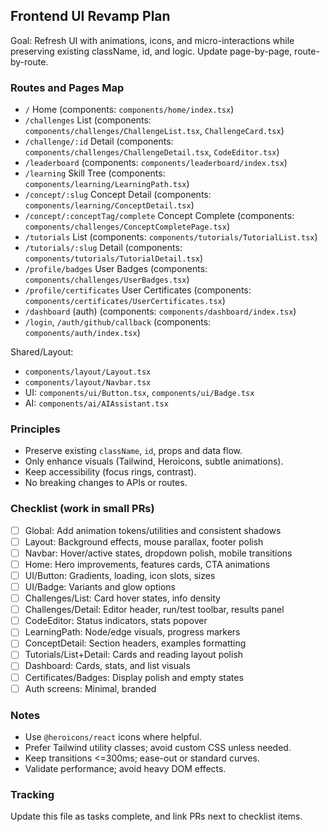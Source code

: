 ## Frontend UI Revamp Plan

Goal: Refresh UI with animations, icons, and micro-interactions while preserving existing className, id, and logic. Update page-by-page, route-by-route.

### Routes and Pages Map
- `/` Home (components: `components/home/index.tsx`)
- `/challenges` List (components: `components/challenges/ChallengeList.tsx`, `ChallengeCard.tsx`)
- `/challenge/:id` Detail (components: `components/challenges/ChallengeDetail.tsx`, `CodeEditor.tsx`)
- `/leaderboard` (components: `components/leaderboard/index.tsx`)
- `/learning` Skill Tree (components: `components/learning/LearningPath.tsx`)
- `/concept/:slug` Concept Detail (components: `components/learning/ConceptDetail.tsx`)
- `/concept/:conceptTag/complete` Concept Complete (components: `components/challenges/ConceptCompletePage.tsx`)
- `/tutorials` List (components: `components/tutorials/TutorialList.tsx`)
- `/tutorials/:slug` Detail (components: `components/tutorials/TutorialDetail.tsx`)
- `/profile/badges` User Badges (components: `components/challenges/UserBadges.tsx`)
- `/profile/certificates` User Certificates (components: `components/certificates/UserCertificates.tsx`)
- `/dashboard` (auth) (components: `components/dashboard/index.tsx`)
- `/login`, `/auth/github/callback` (components: `components/auth/index.tsx`)

Shared/Layout:
- `components/layout/Layout.tsx`
- `components/layout/Navbar.tsx`
- UI: `components/ui/Button.tsx`, `components/ui/Badge.tsx`
- AI: `components/ai/AIAssistant.tsx`

### Principles
- Preserve existing `className`, `id`, props and data flow.
- Only enhance visuals (Tailwind, Heroicons, subtle animations).
- Keep accessibility (focus rings, contrast).
- No breaking changes to APIs or routes.

### Checklist (work in small PRs)
- [ ] Global: Add animation tokens/utilities and consistent shadows
- [ ] Layout: Background effects, mouse parallax, footer polish
- [ ] Navbar: Hover/active states, dropdown polish, mobile transitions
- [ ] Home: Hero improvements, features cards, CTA animations
- [ ] UI/Button: Gradients, loading, icon slots, sizes
- [ ] UI/Badge: Variants and glow options
- [ ] Challenges/List: Card hover states, info density
- [ ] Challenges/Detail: Editor header, run/test toolbar, results panel
- [ ] CodeEditor: Status indicators, stats popover
- [ ] LearningPath: Node/edge visuals, progress markers
- [ ] ConceptDetail: Section headers, examples formatting
- [ ] Tutorials/List+Detail: Cards and reading layout polish
- [ ] Dashboard: Cards, stats, and list visuals
- [ ] Certificates/Badges: Display polish and empty states
- [ ] Auth screens: Minimal, branded

### Notes
- Use `@heroicons/react` icons where helpful.
- Prefer Tailwind utility classes; avoid custom CSS unless needed.
- Keep transitions <=300ms; ease-out or standard curves.
- Validate performance; avoid heavy DOM effects.

### Tracking
Update this file as tasks complete, and link PRs next to checklist items.
